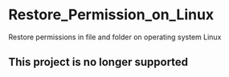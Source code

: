 # Restore_Permission_on_Linux
Restore permissions in file and folder on operating system Linux 

## This project is no longer supported
